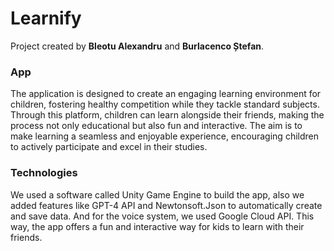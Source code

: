 # Learnify

Project created by **Bleotu Alexandru** and **Burlacenco Ștefan**.

### App

The application is designed to create an engaging learning environment for children, fostering healthy competition while they tackle standard subjects. Through this platform, children can learn alongside their friends, making the process not only educational but also fun and interactive. The aim is to make learning a seamless and enjoyable experience, encouraging children to actively participate and excel in their studies.

### Technologies

We used a software called Unity Game Engine to build the app, also we added features like GPT-4 API and Newtonsoft.Json to automatically create and save data. And for the voice system, we used Google Cloud API. This way, the app offers a fun and interactive way for kids to learn with their friends.
